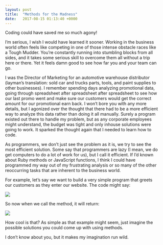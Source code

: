 ```yaml
---
layout: post
title:  "Methods for the Madness"
date:   2017-08-15 01:13:40 +0000
---
```



Coding could have saved me so much agony! 

I’m serious, I wish I would have learned it sooner. Working in the business world often feels like competing in one of those intense obstacle races like a Tough Mudder. You’re constantly running into stumbling blocks from all sides, and it takes some serious skill to overcome them all without a trip here or there. Yet it feels damn good to see how far you and your team can go. 

I was the Director of Marketing for an automotive warehouse distributor (layman’s translation: sold car and trucks parts, tools, and paint supplies to other businesses). I remember spending days analyzing promotional data, going through spreadsheet after spreadsheet after spreadsheet to see how our last promo went and make sure our customers would get the correct amount for our promotional earn back. I won’t bore you with any more details, but I agonized over the thought that there had to be a more efficient way to analyze this data rather than doing it all manually. Surely a program existed out there to handle my problem, but as any corporate employees might understand, the budget was tight and only inhouse solutions were going to work. It sparked the thought again that I needed to learn how to code. 

As programmers, we don’t just see the problem as it is, we try to see the most efficient solution. Some say that programmers are lazy (I mean, we do get computers to do a lot of work for us), but I call it efficient. If I’d known about Ruby methods or JavaScript functions, I think I could have programmed my way out of my frustrating analysis or so many of the other reoccurring tasks that are inherent to the business world. 

For example, let’s say we want to build a very simple program that greets our customers as they enter our website. The code might say: 

![](http://imgur.com/UZIp8kn.png)
 
 
So now when we call the method, it will return:

![](http://i.imgur.com/t1O0Wdp.png)
 
How cool is that? As simple as that example might seem, just imagine the possible solutions you could come up with using methods. 

I don’t know about you, but it makes my imagination run wild. 

